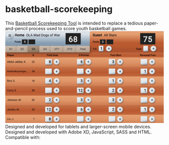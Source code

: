 # basketball-scorekeeping

This <a href="http://basketball.jessbodie.com">Basketball Scorekeeping Tool</a> is intended to replace a tedious paper-and-pencil process used to score youth basketball games.<br />
<a href="http://basketball.jessbodie.com"><img src="https://github.com/jessbodie/personal-website/blob/master/img/projects/proj_basketball_scorekeeping.png" width="640"></a><br />
Designed and developed for tablets and larger-screen mobile devices.<br />
Designed and developed with Adobe XD, JavaScript, SASS and HTML.
Compatible with:
